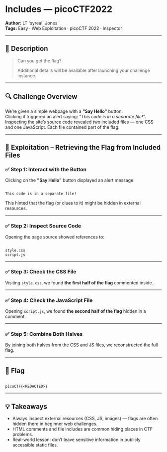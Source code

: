 # Includes — picoCTF2022

**Author:** LT 'syreal' Jones  
**Tags:** Easy · Web Exploitation · picoCTF 2022 · Inspector  

---

## 🧠 Description

> Can you get the flag?  
>
> Additional details will be available after launching your challenge instance.

---

## 🔍 Challenge Overview

We’re given a simple webpage with a **"Say Hello"** button.  
Clicking it triggered an alert saying: *"This code is in a separate file!"*.  
Inspecting the site’s source code revealed two included files — one CSS and one JavaScript. Each file contained part of the flag.

---

## 🧪 Exploitation – Retrieving the Flag from Included Files

### ✅ Step 1: Interact with the Button

Clicking on the **"Say Hello"** button displayed an alert message:

```

This code is in a separate file!

```

This hinted that the flag (or clues to it) might be hidden in external resources.

---

### ✅ Step 2: Inspect Source Code

Opening the page source showed references to:

```

style.css
script.js

```

---

### ✅ Step 3: Check the CSS File

Visiting `style.css`, we found **the first half of the flag** commented inside.

---

### ✅ Step 4: Check the JavaScript File

Opening `script.js`, we found **the second half of the flag** hidden in a comment.

---

### ✅ Step 5: Combine Both Halves

By joining both halves from the CSS and JS files, we reconstructed the full flag.

---

## 🏁 Flag

```

picoCTF{<REDACTED>}

```

---

## 💡 Takeaways

* Always inspect external resources (CSS, JS, images) — flags are often hidden there in beginner web challenges.  
* HTML comments and file includes are common hiding places in CTF problems.  
* Real-world lesson: don’t leave sensitive information in publicly accessible static files.  
```
